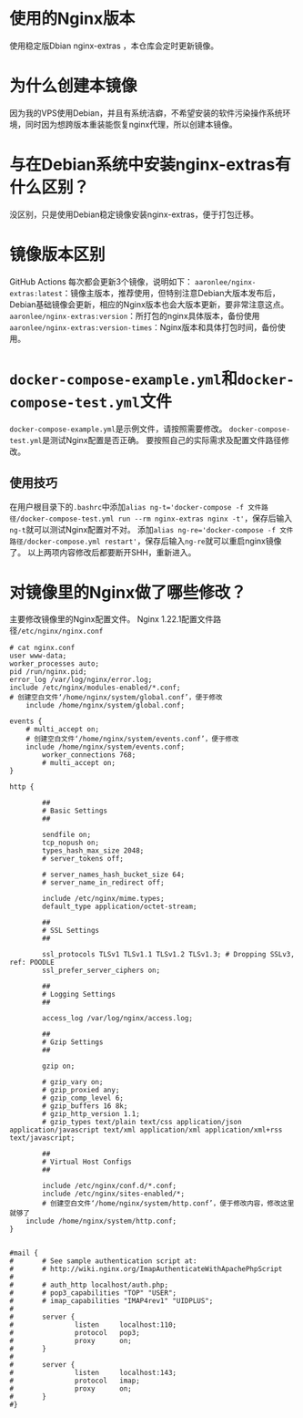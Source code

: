 # 使用的Nginx版本
使用稳定版Dbian nginx-extras ，本仓库会定时更新镜像。
# 为什么创建本镜像
因为我的VPS使用Debian，并且有系统洁癖，不希望安装的软件污染操作系统环境，同时因为想跨版本重装能恢复nginx代理，所以创建本镜像。
# 与在Debian系统中安装nginx-extras有什么区别？
没区别，只是使用Debian稳定镜像安装nginx-extras，便于打包迁移。
# 镜像版本区别
GitHub Actions 每次都会更新3个镜像，说明如下：
`aaronlee/nginx-extras:latest`：镜像主版本，推荐使用，但特别注意Debian大版本发布后，Debian基础镜像会更新，相应的Nginx版本也会大版本更新，要非常注意这点。
`aaronlee/nginx-extras:version`：所打包的nginx具体版本，备份使用
`aaronlee/nginx-extras:version-times`：Nginx版本和具体打包时间，备份使用。
# `docker-compose-example.yml`和`docker-compose-test.yml`文件

`docker-compose-example.yml`是示例文件，请按照需要修改。
`docker-compose-test.yml`是测试Nginx配置是否正确。
要按照自己的实际需求及配置文件路径修改。
## 使用技巧
在用户根目录下的`.bashrc`中添加`alias ng-t='docker-compose -f 文件路径/docker-compose-test.yml run --rm nginx-extras nginx -t'`，保存后输入`ng-t`就可以测试Nginx配置对不对。
添加`alias ng-re='docker-compose -f 文件路径/docker-compose.yml restart'`，保存后输入`ng-re`就可以重启nginx镜像了。
以上两项内容修改后都要断开SHH，重新进入。
# 对镜像里的Nginx做了哪些修改？
主要修改镜像里的Nginx配置文件。
Nginx 1.22.1配置文件路径`/etc/nginx/nginx.conf`
```
# cat nginx.conf
user www-data;
worker_processes auto;
pid /run/nginx.pid;
error_log /var/log/nginx/error.log;
include /etc/nginx/modules-enabled/*.conf;
# 创建空白文件‘/home/nginx/system/global.conf’，便于修改
    include /home/nginx/system/global.conf;

events {
    # multi_accept on;
	# 创建空白文件‘/home/nginx/system/events.conf’，便于修改
    include /home/nginx/system/events.conf;
        worker_connections 768;
        # multi_accept on;
}

http {

        ##
        # Basic Settings
        ##

        sendfile on;
        tcp_nopush on;
        types_hash_max_size 2048;
        # server_tokens off;

        # server_names_hash_bucket_size 64;
        # server_name_in_redirect off;

        include /etc/nginx/mime.types;
        default_type application/octet-stream;

        ##
        # SSL Settings
        ##

        ssl_protocols TLSv1 TLSv1.1 TLSv1.2 TLSv1.3; # Dropping SSLv3, ref: POODLE
        ssl_prefer_server_ciphers on;

        ##
        # Logging Settings
        ##

        access_log /var/log/nginx/access.log;

        ##
        # Gzip Settings
        ##

        gzip on;

        # gzip_vary on;
        # gzip_proxied any;
        # gzip_comp_level 6;
        # gzip_buffers 16 8k;
        # gzip_http_version 1.1;
        # gzip_types text/plain text/css application/json application/javascript text/xml application/xml application/xml+rss text/javascript;

        ##
        # Virtual Host Configs
        ##

        include /etc/nginx/conf.d/*.conf;
        include /etc/nginx/sites-enabled/*;
		# 创建空白文件‘/home/nginx/system/http.conf’，便于修改内容，修改这里就够了
    include /home/nginx/system/http.conf;
}


#mail {
#       # See sample authentication script at:
#       # http://wiki.nginx.org/ImapAuthenticateWithApachePhpScript
#
#       # auth_http localhost/auth.php;
#       # pop3_capabilities "TOP" "USER";
#       # imap_capabilities "IMAP4rev1" "UIDPLUS";
#
#       server {
#               listen     localhost:110;
#               protocol   pop3;
#               proxy      on;
#       }
#
#       server {
#               listen     localhost:143;
#               protocol   imap;
#               proxy      on;
#       }
#}
```


